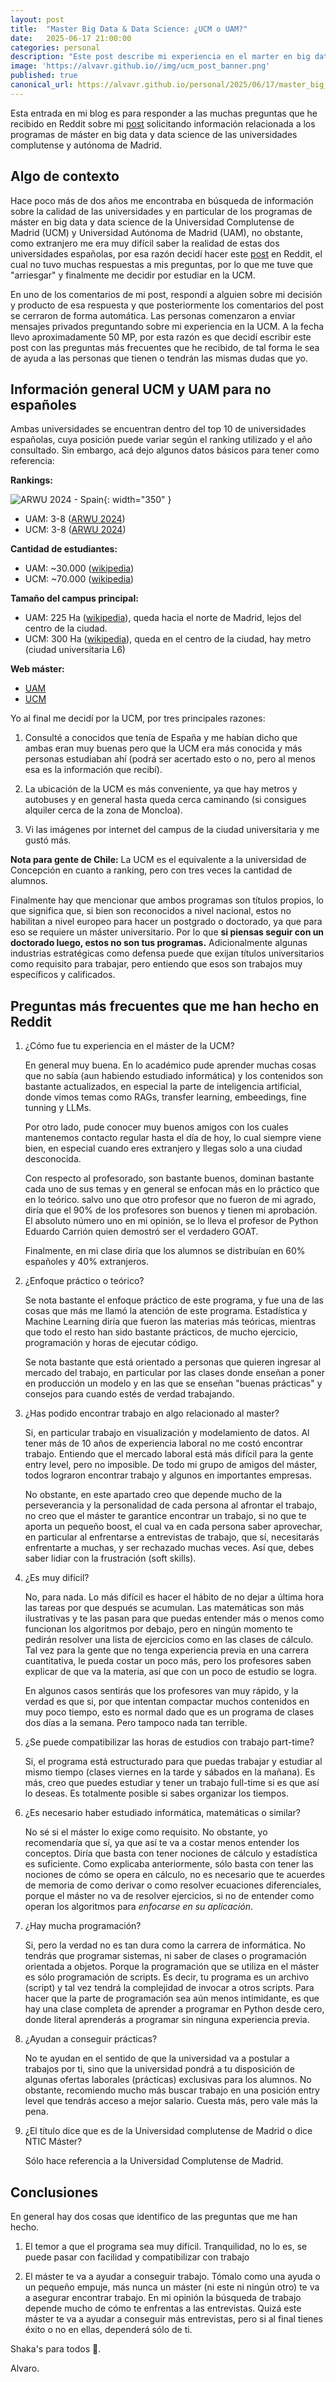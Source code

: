 ```yaml
---
layout: post
title:  "Master Big Data & Data Science: ¿UCM o UAM?"
date:   2025-06-17 21:00:00
categories: personal
description: "Este post describe mi experiencia en el marter en big data, data science e inteligencia artificial UCM (NTIC)"
image: 'https://alvavr.github.io//img/ucm_post_banner.png'
published: true
canonical_url: https://alvavr.github.io/personal/2025/06/17/master_big_data_ucm_uam_madrid.html
---
```

Esta entrada en mi blog es para responder a las muchas preguntas que he recibido en Reddit sobre mi [post](https://www.reddit.com/r/askspain/comments/13rlxar/master_big_data_data_science_ucm_o_uam/) solicitando información relacionada a los programas de máster en big data y data science de las universidades complutense y autónoma de Madrid.

## Algo de contexto


Hace poco más de dos años me encontraba en búsqueda de información sobre la calidad de las universidades y en particular de los programas de máster en big data y data science de la Universidad Complutense de Madrid (UCM) y Universidad Autónoma de Madrid (UAM), no obstante, como extranjero me era muy difícil saber la realidad de estas dos universidades españolas, por esa razón decidí hacer este [post](https://www.reddit.com/r/askspain/comments/13rlxar/master_big_data_data_science_ucm_o_uam/) en Reddit, el cual no tuvo muchas respuestas a mis preguntas, por lo que me tuve que "arriesgar" y finalmente me decidir por estudiar en la UCM. 

En uno de los comentarios de mi post, respondí a alguien sobre mi decisión y producto de esa respuesta y que posteriormente los comentarios del post se cerraron de forma automática. Las personas comenzaron a enviar mensajes privados preguntando sobre mi experiencia en la UCM. A la fecha llevo aproximadamente 50 MP, por esta razón es que decidí escribir este post con las preguntas más frecuentes que he recibido, de tal forma le sea de ayuda a las personas que tienen o tendrán las mismas dudas que yo.

## Información general UCM y UAM para no españoles


Ambas universidades se encuentran dentro del top 10 de universidades españolas, cuya posición puede variar según el ranking utilizado y el año consultado. Sin embargo, acá dejo algunos datos básicos para tener como referencia:

**Rankings:**

![ARWU 2024 - Spain](https://alvavr.github.io//img/ranking_arwu_2024_spain.png){: width="350" }

* UAM: 3-8 ([ARWU 2024](https://www.shanghairanking.com/rankings/arwu/2024))
* UCM: 3-8 ([ARWU 2024](https://www.shanghairanking.com/rankings/arwu/2024))

**Cantidad de estudiantes:**
* UAM: ~30.000 ([wikipedia](https://es.wikipedia.org/wiki/Universidad_Aut%C3%B3noma_de_Madrid))
* UCM: ~70.000 ([wikipedia](https://es.wikipedia.org/wiki/Universidad_Complutense_de_Madrid))

**Tamaño del campus principal:**
* UAM: 225 Ha ([wikipedia](https://es.wikipedia.org/wiki/Universidad_Aut%C3%B3noma_de_Madrid)), queda hacia el norte de Madrid, lejos del centro de la ciudad.
* UCM: 300 Ha ([wikipedia](https://es.wikipedia.org/wiki/Universidad_Complutense_de_Madrid)), queda en el centro de la ciudad, hay metro (ciudad universitaria L6)

**Web máster:**
* [UAM](https://www.uam.es/CentroFormacionContinua/MT_Big_Data_y_Data_Science/1446779931163.htm)
* [UCM](https://www.masterdatascienceucm.com/)

Yo al final me decidí por la UCM, por tres principales razones:
1. Consulté a conocidos que tenía de España y me habían dicho que ambas eran muy buenas pero que la UCM era más conocida y más personas estudiaban ahí (podrá ser acertado esto o no, pero al menos esa es la información que recibí). 

2. La ubicación de la UCM es más conveniente, ya que hay metros y autobuses y en general hasta queda cerca caminando (si consigues alquiler cerca de la zona de Moncloa).

3. Vi las imágenes por internet del campus de la ciudad universitaria y me gustó más.

**Nota para gente de Chile:** La UCM es el equivalente a la universidad de Concepción en cuanto a ranking, pero con tres veces la cantidad de alumnos.

Finalmente hay que mencionar que ambos programas son títulos propios, lo que significa que, si bien son reconocidos a nivel nacional, estos no habilitan a nivel europeo para hacer un postgrado o doctorado, ya que para eso se requiere un máster universitario. Por lo que **si piensas seguir con un doctorado luego, estos no son tus programas.** 
Adicionalmente algunas industrias estratégicas como defensa puede que exijan títulos universitarios como requisito para trabajar, pero entiendo que esos son trabajos muy específicos y calificados.

## Preguntas más frecuentes que me han hecho en Reddit


1. ¿Cómo fue tu experiencia en el máster de la UCM?

    En general muy buena.
    En lo académico pude aprender muchas cosas que no sabía (aun habiendo estudiado informática) y los contenidos son bastante actualizados, en especial la parte de inteligencia artificial, donde vimos temas como RAGs, transfer learning, embeedings, fine tunning y LLMs.

    Por otro lado, pude conocer muy buenos amigos con los cuales mantenemos contacto regular hasta el día de hoy, lo cual siempre viene bien, en especial cuando eres extranjero y llegas solo a una ciudad desconocida.
    
    Con respecto al profesorado, son bastante buenos, dominan bastante cada uno de sus temas y en general se enfocan más en lo práctico que en lo teórico. salvo uno que otro profesor que no fueron de mi agrado, diría que el 90% de los profesores son buenos y tienen mi aprobación. El absoluto número uno en mi opinión, se lo lleva el profesor de Python Eduardo Carrión quien demostró ser el verdadero GOAT.

    Finalmente, en mi clase diría que los alumnos se distribuían en 60% españoles y 40% extranjeros.


2. ¿Enfoque práctico o teórico?

    Se nota bastante el enfoque práctico de este programa, y fue una de las cosas que más me llamó la atención de este programa. Estadística y Machine Learning diría que fueron las materias más teóricas, mientras que todo el resto han sido bastante prácticos, de mucho ejercicio, programación y horas de ejecutar código. 

    Se nota bastante que está orientado a personas que quieren ingresar al mercado del trabajo, en particular por las clases donde enseñan a poner en producción un modelo y en las que se enseñan "buenas prácticas" y consejos para cuando estés de verdad trabajando.


3. ¿Has podido encontrar trabajo en algo relacionado al master?

    Si, en particular trabajo en visualización y modelamiento de datos. Al tener más de 10 años de experiencia laboral no me costó encontrar trabajo. Entiendo que el mercado laboral está más difícil para la gente entry level, pero no imposible. De todo mi grupo de amigos del máster, todos lograron encontrar trabajo y algunos en importantes empresas.

    No obstante, en este apartado creo que depende mucho de la perseverancia y la personalidad de cada persona al afrontar el trabajo, no creo que el máster te garantice encontrar un trabajo, si no que te aporta un pequeño boost, el cual va en cada persona saber aprovechar, en particular al enfrentarse a entrevistas de trabajo, que sí, necesitarás enfrentarte a muchas, y ser rechazado muchas veces. Así que, debes saber lidiar con la frustración (soft skills).


4. ¿Es muy difícil?

    No, para nada. Lo más difícil es hacer el hábito de no dejar a última hora las tareas por que después se acumulan. Las matemáticas son más ilustrativas y te las pasan para que puedas entender más o menos como funcionan los algoritmos por debajo, pero en ningún momento te pedirán resolver una lista de ejercicios como en las clases de cálculo. Tal vez para la gente que no tenga experiencia previa en una carrera cuantitativa, le pueda costar un poco más, pero los profesores saben explicar de que va la materia, así que con un poco de estudio se logra. 

    En algunos casos sentirás que los profesores van muy rápido, y la verdad es que si, por que intentan compactar muchos contenidos en muy poco tiempo, esto es normal dado que es un programa de clases dos días a la semana. Pero tampoco nada tan terrible.


5. ¿Se puede compatibilizar las horas de estudios con trabajo part-time?

    Si, el programa está estructurado para que puedas trabajar y estudiar al mismo tiempo (clases viernes en la tarde y sábados en la mañana). Es más, creo que puedes estudiar y tener un trabajo full-time si es que así lo deseas. Es totalmente posible si sabes organizar los tiempos.


6. ¿Es necesario haber estudiado informática, matemáticas o similar? 

    No sé si el máster lo exige como requisito. No obstante, yo recomendaría que sí, ya que así te va a costar menos entender los conceptos. Diría que basta con tener nociones de cálculo y estadística es suficiente. Como explicaba anteriormente, sólo basta con tener las nociones de cómo se opera en cálculo, no es necesario que te acuerdes de memoria de como derivar o como resolver ecuaciones diferenciales, porque el máster no va de resolver ejercicios, si no de entender como operan los algoritmos para *enfocarse en su aplicación*.


7. ¿Hay mucha programación?

    Si, pero la verdad no es tan dura como la carrera de informática. No tendrás que programar sistemas, ni saber de clases o programación orientada a objetos. Porque la programación que se utiliza en el máster es sólo programación de scripts. Es decir, tu programa es un archivo (script) y tal vez tendrá la complejidad de invocar a otros scripts. Para hacer que la parte de programación sea aún menos intimidante, es que hay una clase completa de aprender a programar en Python desde cero, donde literal aprenderás a programar sin ninguna experiencia previa.


8. ¿Ayudan a conseguir prácticas?

    No te ayudan en el sentido de que la universidad va a postular a trabajos por ti, sino que la universidad pondrá a tu disposición de algunas ofertas laborales (prácticas) exclusivas para los alumnos. No obstante, recomiendo mucho más buscar trabajo en una posición entry level que tendrás acceso a mejor salario. Cuesta más, pero vale más la pena.

9. ¿El título dice que es de la Universidad complutense de Madrid o dice NTIC Máster?

    Sólo hace referencia a la Universidad Complutense de Madrid.

## Conclusiones


En general hay dos cosas que identifico de las preguntas que me han hecho. 

1. El temor a que el programa sea muy difícil. Tranquilidad, no lo es, se puede pasar con facilidad y compatibilizar con trabajo

2. El máster te va a ayudar a conseguir trabajo. Tómalo como una ayuda o un pequeño empuje, más nunca un máster (ni este ni ningún otro) te va a asegurar encontrar trabajo. 
En mi opinión la búsqueda de trabajo depende mucho de cómo te enfrentas a las entrevistas. Quizá este máster te va a ayudar a conseguir más entrevistas, pero si al final tienes éxito o no en ellas, dependerá sólo de ti.



Shaka's para todos 🤙.

Alvaro.